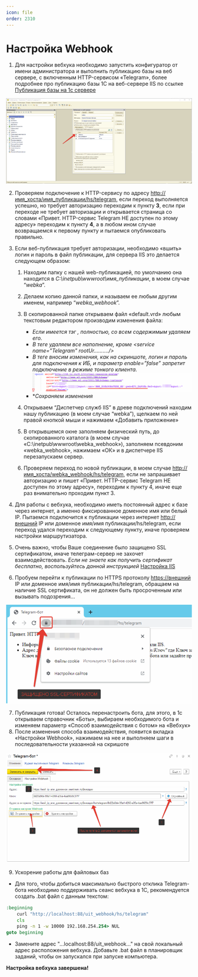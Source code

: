 ```yaml
---
icon: file   
order: 2310
---
```


# Настройка Webhook

1. Для настройки вебхука необходимо запустить конфигуратор от имени администратора и выполнить публикацию базы на веб сервере, с включенным HTTP-сервисом «Telegram», более подробнее про публикацию базы 1С на веб-сервере IIS по ссылке [Публикация базы на 1с сервере](https://softonit.ru/blog/articles/it/publishing-1C-databases-on-the-IIS-web-server/)

![Конфигуратор, вебхук](static/01_НастройкаWebHook.png)

2. Проверяем подключение к HTTP-сервису по адресу [http://имя_хоста/имя_публикации/hs/telegram](http://имя_хоста/имя_публикации/hs/telegram), если переход выполняется успешно, но требует авторизацию переходим к пункту **3**, если при переходе не требует авторизации и открывается страница со словами «Привет. HTTP-сервис Telegram НЕ доступен по этому адресу» переходим к пункту **4**, а в любом ином случае возвращаемся к первому пункту и пытаемся опубликовать правильно.

3. Если веб-публикация требует авторизации, необходимо «вшить» логин и пароль в файл публикации, для сервера IIS это делается следующем образом:
    1. Находим папку с нашей web-публикацией, по умолчанию она находится в *C:\inetpub\wwwroot\имя_публикации*, в моем случае “*webka*”.
    2. Делаем копию данной папки, и называем ее любым другим именем, например “*webka_webhook*”.
    3. В скопированной папке открываем файл «default.vrd» любым текстовым редактором производим изменения файла:  
        * *Если имеется тэг <ws>, полностью, со всем содержимым удаляем его.*  
        * *В теге <httpServices> удаляем все наполнение, кроме <service name="Telegram" rootUr………./>*  
        * *В теге <point> вносим изменения, как на скриншоте, логин и пароль для подключения к ИБ, и параметр enable=”false” запретит подключение в режиме тонкого клиента.*
![ISON файл](static/02_НастройкаWebHook.png)
        * **Сохраняем изменения*
        
    4. Открываем “Диспетчер служб IIS” в древе подключений находим нашу публикацию (в моем случае “webka”), щелкаем по ней правой кнопкой мыши и нажимаем «Добавить приложение»
    5. В открывшемся окне заполняем физический путь, до скопированного каталога (в моем случае «C:\inetpub\wwwroot\webka_webhook»), заполняем псевдоним «webka_webhook», нажимаем «ОК» и в диспетчере IIS перезапускаем сервер.
    6. Проверяем переход по новой публикации, в моем случае <http://имя_хоста/webka_webhook/hs/telegram>, если не запрашивает авторизацию и пишет «Привет. HTTP-сервис Telegram НЕ доступен по этому адресу», переходим к пункту 4, иначе еще раз внимательно проходим пункт 3.




4. Для работы с вебхука, необходимо иметь постоянный адрес к базе через интернет, а именно фиксированное доменное имя или белый IP. Пытаемся подключится к публикации через интернет <http://внешний> IP или доменное имя/имя публикации/hs/telegram, если переход удался переходим к следующему пункту, иначе проверяем настройки маршрутизатора.
5. Очень важно, чтобы Ваше соединение было защищено SSL сертификатом, иначе телеграм-сервер не захочет взаимодействовать. *Если не знаете как получить сертификат бесплатно, воспользуйтесь данной инструкцией* [Настройка IIS](https://softonit.ru/blog/articles/it/Installing-creating-free-Lets-Encrypt-certificate-in-IIS-Windows-for-1C-Company/, "Внешняя ссылка")
6. Пробуем перейти к публикации по HTTPS протоколу <https://внешний> IP или доменное имя/имя публикации/hs/telegram, обращаем на наличие SSL сертификата, он не должен быть просроченным или вызывать подозрения…

![Безопасный режим](static/03_НастройкаWebHook.png)

7. Публикация готова! Осталось перенастроить бота, для этого, в 1с открываем справочник «Боты», выбираем необходимого бота и изменяем параметр «Способ взаимодействия с ботом» на «Вебхук»
8. После изменения способа взаимодействия, появится вкладка «Настройки Webhook», нажимаем на нее и выполняем шаги в последовательности указанной на скришоте
>

![Сохранение настроек телеграмм](static/04_НастройкаWebHook.png)

9. Ускорение работы для файловых баз 
 - Для того, чтобы добиться максимально быстрого отклика Telegram-бота необходимо поддерживать сеанс вебхука в 1С, рекомендуется создать .bat файл с данным текстом:
```bat
:beginning
    curl "http://localhost:88/uit_webhook/hs/telegram"
    cls
    ping -n 1 -w 10000 192.168.254.254> NUL
goto beginning
```
-  Замените адрес "...localhost:88/uit_webhook..." на свой локальный адрес расположения вебхука. Добавьте .bat файл в планировщик заданий, чтобы он запускался при запуске компьютера.

**Настройка вебхука завершена!**